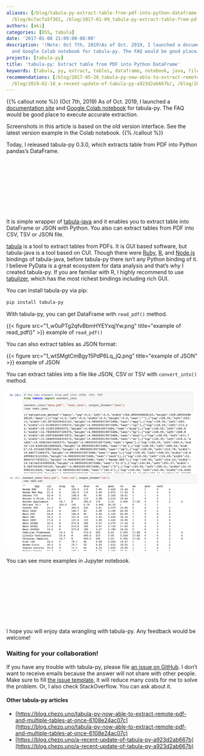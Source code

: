 ```yaml
---
aliases: [/blog/tabula-py-extract-table-from-pdf-into-python-dataframe-6c7acfa5f302,
  /blog/6c7acfa5f302, /blog/2017-01-09_tabula-py-extract-table-from-pdf-into-python-dataframe-6c7acfa5f302]
authors: [aki]
categories: [OSS, tabula]
date: '2017-01-08 21:09:08-08:00'
description: '(Note: Oct 7th, 2019)As of Oct. 2019, I launched a documentation site
  and Google Colab notebook for tabula-py. The FAQ would be good place…'
projects: [tabula-py]
title: 'tabula-py: Extract table from PDF into Python DataFrame'
keywords: [tabula, py, extract, tables, dataframe, notebook, java, file, based, gui]
recommendations: [/blog/2017-05-28_tabula-py-now-able-to-extract-remote-pdf-and-multiple-tables-at-once-6108e24ac07c/,
  /blog/2019-02-18_a-recent-update-of-tabula-py-a923d2ab667b/, /blog/2023-09-09-tabula-py-280/]
---
```


{{% callout note %}}
(Oct 7th, 2019)
As of Oct. 2019, I launched a [documentation site](https://tabula-py.readthedocs.io/en/latest/) and [Google Colab notebook](https://colab.research.google.com/github/chezou/tabula-py/blob/master/examples/tabula_example.ipynb) for tabula-py. The FAQ would be good place to execute accurate extraction.

Screenshots in this article is based on the old version interface. See the latest version example in the Colab notebook.
{{% /callout %}}

Today, I released tabula-py 0.3.0, which extracts table from PDF into Python pandas’s DataFrame.

<div class="iframely-embed"><div class="iframely-responsive" style="height: 140px; padding-bottom: 0;"><a href="https://github.com/chezou/tabula-py" data-iframely-url="//iframely.net/0WmgXWY?card=small"></a></div></div><script async src="//iframely.net/embed.js" charset="utf-8"></script>

It is simple wrapper of [tabula-java](https://github.com/tabulapdf/tabula-java) and it enables you to extract table into DataFrame or JSON with Python. You also can extract tables from PDF into CSV, TSV or JSON file.

[tabula](http://tabula.technology/) is a tool to extract tables from PDFs. It is GUI based software, but tabula-java is a tool based on CUI. Though there were [Ruby](http://github.com/tabulapdf/tabula-extractor), [R](https://github.com/leeper/tabulizer), and [Node.js](https://github.com/ezodude/tabula-js) bindings of tabula-java, before tabula-py there isn’t any Python binding of it. I believe PyData is a great ecosystem for data analysis and that’s why I created tabula-py. If you are familiar with R, I highly recommend to use [tabulizer](https://github.com/leeper/tabulizer), which has the most richest bindings including rich GUI.

You can install tabula-py via pip:

```sh
pip install tabula-py
```

With tabula-py, you can get DataFrame with `read_pdf()` method.

{{< figure src="1_w0uPTg2qfvBbmHYEYxqjYw.png" title="example of read_pdf()" >}}
example of `read_pdf()`

You can also extract tables as JSON format:

{{< figure src="1_wtSMgtCmBgy15PdP6Lq_jQ.png" title="example of JSON" >}}
example of JSON

You can extract tables into a file like JSON, CSV or TSV with `convert_into()` method.

![](1_tLQ2aqjM_zD_Ls6qNY6E0g.png)
![](1_ir9O2abAz1emEUdVqiwT0Q.png)

You can see more examples in Jupyter notebook.

<div class="iframely-embed"><div class="iframely-responsive" style="height: 140px; padding-bottom: 0;"><a href="https://github.com/chezou/tabula-py/blob/master/examples/tabula_example.ipynb" data-iframely-url="//iframely.net/yCWTraF?card=small"></a></div></div><script async src="//iframely.net/embed.js" charset="utf-8"></script>

I hope you will enjoy data wrangling with tabula-py. Any feedback would be welcome!

### Waiting for your collaboration!

If you have any trouble with tabula-py, please file [an issue on GitHub](https://github.com/chezou/tabula-py/issues). I don’t want to receive emails because the answer will not share with other people. Make sure to fill [the issue template](https://github.com/chezou/tabula-py/blob/master/.github/ISSUE_TEMPLATE.md), it will reduce many costs for me to solve the problem. Or, I also check StackOverflow. You can ask about it.

#### Other tabula-py articles

*   [https://blog.chezo.uno/tabula-py-now-able-to-extract-remote-pdf-and-multiple-tables-at-once-6108e24ac07c](https://blog.chezo.uno/tabula-py-now-able-to-extract-remote-pdf-and-multiple-tables-at-once-6108e24ac07c)
*   [https://blog.chezo.uno/a-recent-update-of-tabula-py-a923d2ab667b](https://blog.chezo.uno/a-recent-update-of-tabula-py-a923d2ab667b)